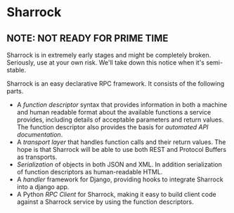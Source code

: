 Sharrock
========

NOTE: NOT READY FOR PRIME TIME
------------------------------
Sharrock is in extremely early stages and might be completely broken.  Seriously, use at your own risk.  We'll take down this notice when it's semi-stable.


Sharrock is an easy declarative RPC framework.  It consists of the following parts.

*	A *function descriptor* syntax that provides information in both a machine and human readable format about the available functions a service provides, including details of acceptable parameters and return values.  The function descriptor also provides the basis for *automated API documentation*.
*	A *transport layer* that handles function calls and their return values.  The hope is that Sharrock will be able to use both REST and Protocol Buffers as transports.
*	*Serialization* of objects in both JSON and XML.  In addition serialization of function descriptors as human-readable HTML.
*	A *handler* framework for Django, providing hooks to integrate Sharrock into a django app.
*	A Python *RPC Client* for Sharrock, making it easy to build client code against a Sharrock service by using the function descriptors.
